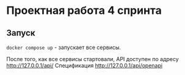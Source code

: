 # Проектная работа 4 спринта

## Запуск

`docker compose up` - запускает все сервисы.

После того, как все сервисы стартовали, API доступен по адресу http://127.0.0.1/api/
Спецификация http://127.0.0.1/api/openapi

